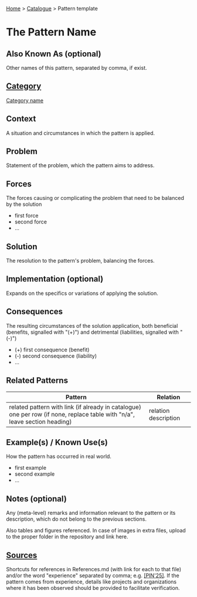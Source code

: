 [Home](../README.md) > [Catalogue](../Patterns_catalogue.md) > Pattern template


# The Pattern Name

## Also Known As (optional)

Other names of this pattern, separated by comma, if exist.

## [Category](categories/categories.md)

[Category name](categories/Category_file.md)

## Context

A situation and circumstances in which the pattern is applied.

## Problem

Statement of the problem, which the pattern aims to address.

## Forces

The forces causing or complicating the problem that need to be balanced by the solution

 - first force
 - second force
 - ...

## Solution

The resolution to the pattern's problem, balancing the forces.

## Implementation (optional) 

Expands on the specifics or variations of applying the solution.

## Consequences

The resulting circumstances of the solution application, both beneficial (benefits, signalled with "(+)") and detrimental (liabilities, signalled with "(-)")

 - (+) first consequence (benefit)
 - (-) second consequence (liability)
 - ...

## Related Patterns

|Pattern  | Relation |
|--|--|
| related pattern with link (if already in catalogue) one per row (if none, replace table with "n/a", leave section heading) | relation description |

 
## Example(s) / Known Use(s)

How the pattern has occurred in real world.

 - first example
 - second example
 - ...

## Notes (optional) 

Any (meta-level) remarks and information relevant to the pattern or its description, which do not belong to the previous sections.

Also tables and figures referenced. In case of images in extra files, upload to the proper folder in the repository and link here.

## [Sources](../References.md)

Shortcuts for references in References.md (with link for each to that file) and/or the word "experience" separated by comma; e.g. [[PIN'25]](publications/pin25/pin25.md).  If the pattern comes from experience, details like projects and organizations where it has been observed should be provided to facilitate verification.
